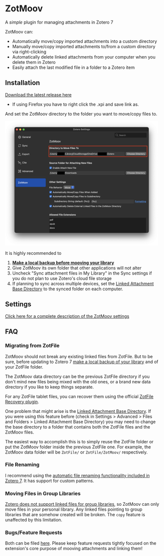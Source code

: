 # ZotMoov
A *simple* plugin for managing attachments in Zotero 7

ZotMoov can:
- Automatically move/copy imported attachments into a custom directory
- Manually move/copy imported attachments to/from a custom directory via right-clicking
- Automatically delete linked attachments from your computer when you delete them in Zotero
- Easily attach the last modified file in a folder to a Zotero item

## Installation

[Download the latest release here](https://github.com/wileyyugioh/zotmoov/releases/latest)
- If using Firefox you have to right click the .xpi and save link as.

And set the ZotMoov directory to the folder you want to move/copy files to.

<img src="res/Image2.png" width="500"/>

It is highly recommended to
1. **[Make a local backup before mooving your library](https://www.zotero.org/support/zotero_data#backing_up_your_zotero_data)**
2. Give ZotMoov its own folder that other applications will not alter
3. Uncheck "Sync attachment files in My Library" in the Sync settings if you do not plan to use Zotero's cloud file storage
4. If planning to sync across multiple devices, set the [Linked Attachment Base Directory](https://www.zotero.org/support/preferences/advanced#linked_attachment_base_directory) to the synced folder on each computer.

## Settings

[Click here for a complete description of the ZotMoov settings](docs/SETTINGS_INFO.md)

## FAQ

### Migrating from ZotFile

ZotMoov should not break any existing linked files from ZotFile. But to be sure, before updating to Zotero 7 [make a local backup of your library](https://www.zotero.org/support/zotero_data#backing_up_your_zotero_data) and of your ZotFile folder.

The ZotMoov data directory can be the previous ZotFile directory if you don't mind new files being mixed with the old ones, or a brand new data directory if you like to keep things separate.

For any ZotFile tablet files, you can recover them using the official [ZotFile Recovery plugin](https://github.com/jlegewie/ZotFile-Recovery).

One problem that might arise is the [Linked Attachment Base Directory](https://www.zotero.org/support/preferences/advanced#linked_attachment_base_directory). If you were using this feature before (check in Settings > Advanced > Files and Folders > Linked Attachment Base Directory) you may need to change the base directory to a folder that contains both the ZotFile files and the ZotMoov files.

The easiest way to accomplish this is to simply reuse the ZotFile folder or put the ZotMoov folder inside the previous ZotFile one. For example, the ZotMoov data folder will be `ZotFile/` or `ZotFile/ZotMoov/` respectively.

### File Renaming

I recommend using the [automatic file renaming functionality included in Zotero 7](https://www.zotero.org/support/file_renaming). It has support for custom patterns.

### Moving Files in Group Libraries

[Zotero does not support linked files for group libraries](https://www.zotero.org/support/attaching_files#linked_files), so ZotMoov can only move files in your personal library. Any linked files pointing to group libraries that are somehow created will be broken. The `copy` feature is unaffected by this limitation.

### Bugs/Feature Requests

Both can be filed [here](https://github.com/wileyyugioh/zotmoov/issues). Please keep feature requests tightly focused on the extension's core purpose of mooving attachments and linking them!